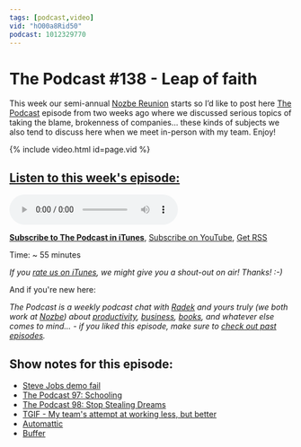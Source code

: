 ```yaml
---
tags: [podcast,video]
vid: "hO00a8Rid50"
podcast: 1012329770
---
```


# The Podcast #138 - Leap of faith

This week our semi-annual [Nozbe Reunion](https://sliwinski.com/reunion) starts so I’d like to post here [The Podcast][p] episode from two weeks ago where we discussed serious topics of taking the blame, brokenness of companies... these kinds of subjects we also tend to discuss here when we meet in-person with my team. Enjoy!

{% include video.html id=page.vid %}

<!--More-->

## [Listen to this week's episode:][e]

<audio controls>
<source src="https://files.nozbe.com/podcast/138.mp3" type="audio/mpeg">
</audio>

**[Subscribe to The Podcast in iTunes][i]**, [Subscribe on YouTube][y], [Get RSS][rss]

Time: ~ 55 minutes

*If you [rate us on iTunes][i], we might give you a shout-out on air! Thanks! :-)*

And if you're new here:

*The Podcast is a weekly podcast chat with [Radek][r] and yours truly (we both work at [Nozbe][n]) about [productivity](/productivity), [business](/business), [books](/books), and whatever else comes to mind… - if you liked this episode, make sure to [check out past episodes](/podcast).*

## Show notes for this episode:

  * [Steve Jobs demo fail](https://www.youtube.com/watch?v=znxQOPFg2mo)
  * [The Podcast 97: Schooling](http://thepodcast.fm/97)
  * [The Podcast 98: Stop Stealing Dreams](http://thepodcast.fm/98)
  * [TGIF - My team's attempt at working less, but better](https://sliwinski.com/tgif/)
  * [Automattic](https://automattic.com/)
  * [Buffer](https://buffer.com/)

[y]: https://michael.gratis/thepodcastyt
[rss]: http://thepodcast.fm/episodes?format=RSS
[e]: http://thepodcast.fm/episodes/138

[p]: https://michael.gratis/thepodcastfm
[n]: https://michael.gratis/nozbe
[r]: https://michael.gratis/radex
[i]: https://michael.gratis/thepodcast
[o]: https://michael.gratis/ipadonly

